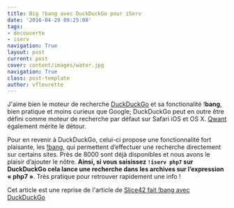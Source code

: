 ```yaml
---
title: Big !bang avec DuckDuckGo pour iServ
date: '2016-04-29 09:25:00'
tags:
- decouverte
- iserv
navigation: True
layout: post
current: post
cover: content/images/water.jpg
navigation: True
class: post-template
author: vfleurette
---
```


J'aime bien le moteur de recherche [DuckDuckGo](https://duckduckgo.com "Visiter https://duckduckgo.com/ (le lien s'ouvrira dans une nouvelle fenêtre)") et sa fonctionalité !**bang**, bien pratique et moins curieux que Google; DuckDuckGo peut en outre être défini comme moteur de recherche par défaut sur Safari iOS et OS X. [Qwant](https://www.qwant.com "Visiter https://www.qwant.com/ (le lien s'ouvrira dans une nouvelle fenêtre)") également mérite le détour.

Pour en revenir à DuckDuckGo, celui-ci propose une fonctionnalité fort plaisante, les [!bang](https://duckduckgo.com/bang "Visiter https://duckduckgo.com/bang (le lien s'ouvrira dans une nouvelle fenêtre)"), qui permettent d’effectuer une recherche directement sur certains sites. Près de 8000 sont déjà disponibles et nous avons le plaisir d’ajouter le nôtre. **Ainsi, si vous saisissez `!iserv php7` sur DuckDuckGo cela lance une recherche dans les archives sur l’expression « php7 »**. Très pratique pour retrouver rapidement une info !

Cet article est une reprise de l'article de [Slice42 fait !bang avec DuckDuckGo](https://slice42.com/divers/2016/02/slice42-fait-bang-avec-duckduckgo-34709/)
